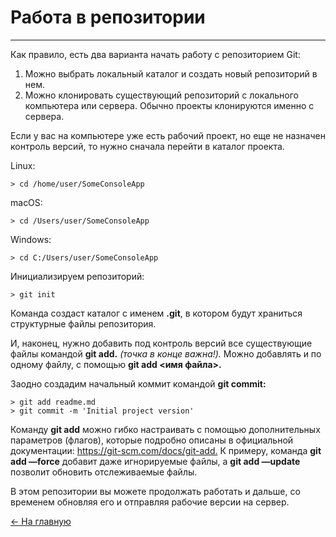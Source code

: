 # Работа в репозитории
---

Как правило, есть два варианта начать работу с репозиторием Git:

   1. Можно выбрать локальный каталог и создать новый репозиторий в нем.
   2. Можно клонировать существующий репозиторий с локального компьютера или сервера. Обычно проекты клонируются именно с сервера.

Если у вас на компьютере уже есть рабочий проект, но еще не назначен контроль версий, то нужно сначала перейти в каталог проекта.

Linux:


    
    > cd /home/user/SomeConsoleApp

macOS:


    
    > cd /Users/user/SomeConsoleApp

Windows:


    
    > cd C:/Users/user/SomeConsoleApp

Инициализируем репозиторий:


    
    > git init

Команда создаст каталог с именем **.git**, в котором будут храниться структурные файлы репозитория. 

И, наконец, нужно добавить под контроль версий все существующие файлы командой **git add.** *(точка в конце важна!).* Можно добавлять и по одному файлу, с помощью **git add <имя файла>.** 

Заодно создадим начальный коммит командой **git commit:**


    
    > git add readme.md
    > git commit -m 'Initial project version'

Команду **git add** можно гибко настраивать с помощью дополнительных параметров (флагов), которые подробно описаны в официальной документации: <https://git-scm.com/docs/git-add.> К примеру, команда **git add —force** добавит даже игнорируемые файлы, а **git add —update** позволит обновить отслеживаемые файлы.

В этом репозитории вы можете продолжать работать и дальше, со временем обновляя его и отправляя рабочие версии на сервер.

 [ <- На главную](/Readme.md)